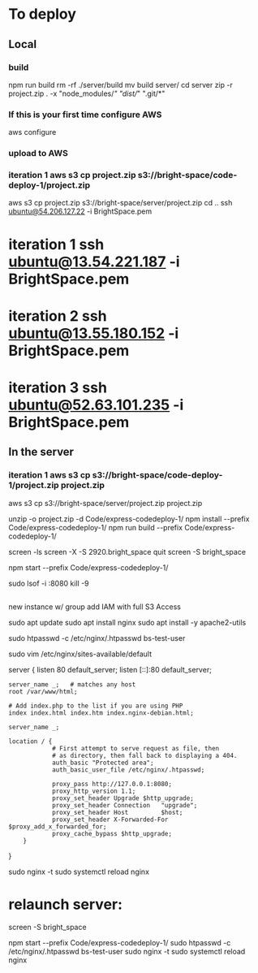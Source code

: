 # To deploy
## Local
### build
npm run build
rm -rf ./server/build
mv build server/
cd server
zip -r project.zip . -x "node_modules/*" "dist/*" ".git/*"

### If this is your first time configure AWS
aws configure

### upload to AWS
### iteration 1 aws s3 cp project.zip s3://bright-space/code-deploy-1/project.zip
aws s3 cp project.zip s3://bright-space/server/project.zip
cd ..
ssh ubuntu@54.206.127.22 -i BrightSpace.pem
# iteration 1 ssh ubuntu@13.54.221.187 -i BrightSpace.pem 
# iteration 2 ssh ubuntu@13.55.180.152 -i BrightSpace.pem 
# iteration 3 ssh ubuntu@52.63.101.235 -i BrightSpace.pem 

## In the server
### iteration 1 aws s3 cp s3://bright-space/code-deploy-1/project.zip project.zip
aws s3 cp s3://bright-space/server/project.zip project.zip

unzip -o project.zip -d Code/express-codedeploy-1/
npm install --prefix Code/express-codedeploy-1/
npm run build --prefix Code/express-codedeploy-1/

screen -ls
screen -X -S 2920.bright_space quit
screen -S bright_space

npm start --prefix Code/express-codedeploy-1/

sudo lsof -i :8080
kill -9 <PID>
## 

new instance w/ group
add IAM with full S3 Access

sudo apt update
sudo apt install nginx
sudo apt install -y apache2-utils

sudo htpasswd -c /etc/nginx/.htpasswd bs-test-user

sudo vim /etc/nginx/sites-available/default


server {
    listen 80 default_server;
    listen [::]:80 default_server;

    server_name _;   # matches any host
    root /var/www/html;

    # Add index.php to the list if you are using PHP
    index index.html index.htm index.nginx-debian.html;

    server_name _;

    location / {
                # First attempt to serve request as file, then
                # as directory, then fall back to displaying a 404.
                auth_basic "Protected area";
                auth_basic_user_file /etc/nginx/.htpasswd;

                proxy_pass http://127.0.0.1:8080;
                proxy_http_version 1.1;
                proxy_set_header Upgrade $http_upgrade;
                proxy_set_header Connection   "upgrade";
                proxy_set_header Host         $host;
                proxy_set_header X-Forwarded-For $proxy_add_x_forwarded_for;
                proxy_cache_bypass $http_upgrade;
        }
}

sudo nginx -t
sudo systemctl reload nginx

# relaunch server:
screen -S bright_space

npm start --prefix Code/express-codedeploy-1/
sudo htpasswd -c /etc/nginx/.htpasswd bs-test-user
sudo nginx -t
sudo systemctl reload nginx